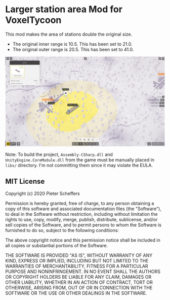 # Larger station area Mod for VoxelTycoon

This mod makes the area of stations double the original size.
- The original inner range is 10.5. This has been set to 21.0.
- The original outer range is 20.5. This has been set to 41.0.

![preview](preview.png)

Note: To build the project, `Assembly-CSharp.dll` and `UnityEngine.CoreModule.dll` from the game must be manually placed in `libs/` directory. I'm not committing them since it may violate the EULA.

## MIT License

Copyright (c) 2020 Pieter Scheffers

Permission is hereby granted, free of charge, to any person obtaining a copy
of this software and associated documentation files (the "Software"), to deal
in the Software without restriction, including without limitation the rights
to use, copy, modify, merge, publish, distribute, sublicense, and/or sell
copies of the Software, and to permit persons to whom the Software is
furnished to do so, subject to the following conditions:

The above copyright notice and this permission notice shall be included in all
copies or substantial portions of the Software.

THE SOFTWARE IS PROVIDED "AS IS", WITHOUT WARRANTY OF ANY KIND, EXPRESS OR
IMPLIED, INCLUDING BUT NOT LIMITED TO THE WARRANTIES OF MERCHANTABILITY,
FITNESS FOR A PARTICULAR PURPOSE AND NONINFRINGEMENT. IN NO EVENT SHALL THE
AUTHORS OR COPYRIGHT HOLDERS BE LIABLE FOR ANY CLAIM, DAMAGES OR OTHER
LIABILITY, WHETHER IN AN ACTION OF CONTRACT, TORT OR OTHERWISE, ARISING FROM,
OUT OF OR IN CONNECTION WITH THE SOFTWARE OR THE USE OR OTHER DEALINGS IN THE
SOFTWARE.
